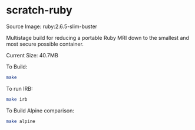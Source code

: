 # scratch-ruby

Source Image: ruby:2.6.5-slim-buster

Multistage build for reducing a portable Ruby MRI down to the smallest and most secure possible container.

Current Size: 40.7MB

To Build:

``` sh
make
```

To run IRB:

``` sh
make irb
```

To Build Alpine comparison:

``` sh
make alpine
```
